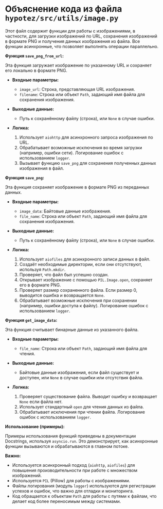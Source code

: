 # Объяснение кода из файла `hypotez/src/utils/image.py`

Этот файл содержит функции для работы с изображениями, в частности, для загрузки изображений по URL, сохранения изображений в формате PNG и получения данных изображения из файла.  Все функции асинхронные, что позволяет выполнять операции параллельно.

**Функция `save_png_from_url`:**

Эта функция загружает изображение по указанному URL и сохраняет его локально в формате PNG.

* **Входные параметры:**
    * `image_url`: Строка, представляющая URL изображения.
    * `filename`: Строка или объект `Path`, задающий имя файла для сохранения изображения.

* **Выходные данные:**
    * Путь к сохранённому файлу (строка), или `None` в случае ошибки.

* **Логика:**
    1. Использует `aiohttp` для асинхронного запроса изображения по URL.
    2. Обрабатывает возможные исключения во время загрузки (например, ошибки сети).  Логирование ошибок с использованием `logger`.
    3. Вызывает функцию `save_png` для сохранения полученных данных изображения в файл.

**Функция `save_png`:**

Эта функция сохраняет изображение в формате PNG из переданных данных.

* **Входные параметры:**
    * `image_data`: Байтовые данные изображения.
    * `file_name`: Строка или объект `Path`, задающий имя файла для сохранения изображения.

* **Выходные данные:**
    * Путь к сохранённому файлу (строка), или `None` в случае ошибки.

* **Логика:**
    1. Использует `aiofiles` для асинхронного записи данных в файл.
    2. Создаёт необходимые директории, если они отсутствуют, используя `Path.mkdir`.
    3. Проверяет, что файл был успешно создан.
    4. Открывает изображение с помощью `PIL.Image.open`, сохраняет его в формате PNG.
    5. Проверяет размер сохраненного файла. Если размер 0, выводится ошибка и возвращается `None`.
    6. Обрабатывает возможные исключения при сохранении (например, ошибки доступа к файлу).  Логирование ошибок с использованием `logger`.

**Функция `get_image_data`:**

Эта функция считывает бинарные данные из указанного файла.

* **Входные параметры:**
    * `file_name`: Строка или объект `Path`, задающий имя файла для чтения.

* **Выходные данные:**
    * Байтовые данные изображения, если файл существует и доступен, или `None` в случае ошибки или отсутствия файла.


* **Логика:**
    1. Проверяет существование файла.  Выводит ошибку и возвращает `None` если файла нет.
    2. Использует стандартный `open` для чтения данных из файла.
    3. Обрабатывает исключения при чтении файла.  Логирование ошибок с использованием `logger`.


**Использование (примеры):**

Примеры использования функций приведены в документации Docstrings,  используя `asyncio.run`.  Это демонстрирует, как асинхронные функции вызываются и обрабатываются в главном потоке.

**Важно:**

* Используется асинхронный подход (`aiohttp`, `aiofiles`) для повышения производительности при работе с множеством изображений.
* Используется `PIL` (Pillow) для работы с изображениями.
* Файлы логирования (модуль `logger`) используются для регистрации успехов и ошибок, что важно для отладки и мониторинга.
* Код обращается к объектам `Path` для работы с путями к файлам, что делает код более переносимым между системами.